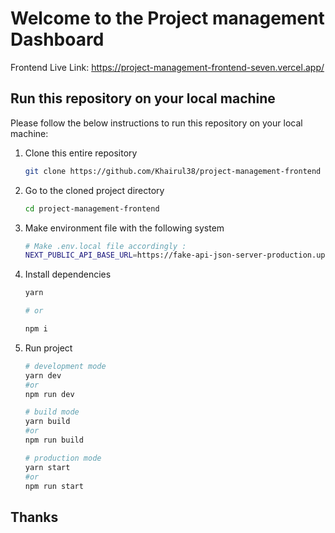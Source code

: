 # Welcome to the Project management Dashboard

Frontend Live Link: https://project-management-frontend-seven.vercel.app/

<!-- HOW TO RUN -->

## Run this repository on your local machine

Please follow the below instructions to run this repository on your local machine:

1. Clone this entire repository

   ```sh
   git clone https://github.com/Khairul38/project-management-frontend
   ```

2. Go to the cloned project directory

   ```sh
   cd project-management-frontend

   ```

3. Make environment file with the following system

   ```sh
   # Make .env.local file accordingly :
   NEXT_PUBLIC_API_BASE_URL=https://fake-api-json-server-production.up.railway.app

   ```

4. Install dependencies

   ```sh
   yarn

   # or

   npm i
   ```

5. Run project

   ```sh
   # development mode
   yarn dev
   #or
   npm run dev

   # build mode
   yarn build
   #or
   npm run build

   # production mode
   yarn start
   #or
   npm run start
   ```

## Thanks
